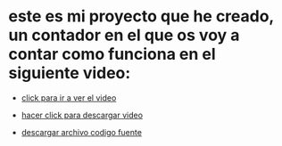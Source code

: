 # este es mi proyecto que he creado, un contador en el que os voy a contar como funciona en el siguiente video:

- [click para ir a ver el video](https://youtu.be/qWCt_yxnsVc)


- [hacer click para descargar video](https://github.com/darkrayo97/microbit/blob/232d4db84219437564ef2c186849c7aabcdad189/bb.mp4)

- [descargar archivo codigo fuente](https://github.com/darkrayo97/microbit/blob/dfaa45f09049eb5d6f88862cad6555833808a502/microbit-modulo3%20(2).hex)
